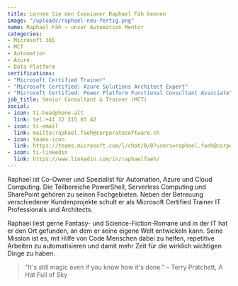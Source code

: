 ```yaml
---
title: Lernen Sie den Cosoianer Raphael Fäh kennen
image: "/uploads/raphael-neu-fertig.png"
name: Raphael Fäh – unser Automation Mentor
categories:
- Microsoft 365
- MCT
- Automation
- Azure
- Data Platform
certifications:
- "Microsoft Certified Trainer"
- "Microsoft Certified: Azure Solutions Architect Expert"
- "Microsoft Certified: Power Platform Functional Consultant Associate"
job_title: Senior Consultant & Trainer (MCT)
social:
- icon: ti-headphone-alt
  link: tel:+41 32 315 03 42
- icon: ti-email
  link: mailto:raphael.faeh@corporatesoftware.ch
- icon: teams-icon
  link: https://teams.microsoft.com/l/chat/0/0?users=raphael.faeh@corporatesoftware.ch
- icon: ti-linkedin
  link: https://www.linkedin.com/in/raphaelfaeh/
---
```


Raphael ist Co-Owner und Spezialist für Automation, Azure und Cloud Computing. Die Teilbereiche PowerShell, Serverless Computing und SharePoint gehören zu seinen Fachgebieten. Neben der Betreuung verschiedener Kundenprojekte schult er als Microsoft Certified Trainer IT Professionals und Architects.

Raphael liest gerne Fantasy- und Science-Fiction-Romane und in der IT hat er den Ort gefunden, an dem er seine eigene Welt entwickeln kann. Seine Mission ist es, mit Hilfe von Code Menschen dabei zu helfen, repetitive Arbeiten zu automatisieren und damit mehr Zeit für die wirklich wichtigen Dinge zu haben.

> "It's still magic even if you know how it's done." – Terry Pratchett, A Hat Full of Sky